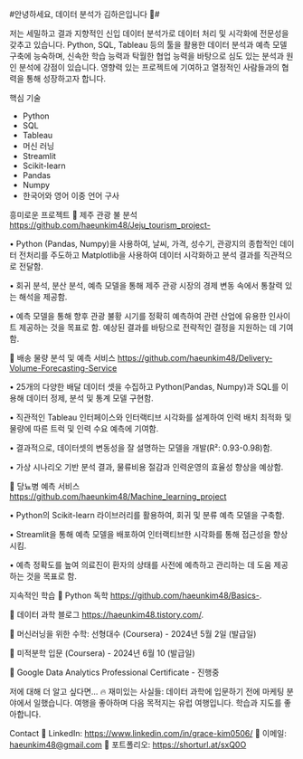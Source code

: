 #안녕하세요, 데이터 분석가 김하은입니다 👋#

저는 세밀하고 결과 지향적인 신입 데이터 분석가로 데이터 처리 및 시각화에 전문성을 갖추고 있습니다. Python, SQL, Tableau 등의 툴을 활용한 데이터 분석과 예측 모델 구축에 능숙하며, 신속한 학습 능력과 탁월한 협업 능력을 바탕으로 심도 있는 분석과 원인 분석에 강점이 있습니다. 영향력 있는 프로젝트에 기여하고 열정적인 사람들과의 협력을 통해 성장하고자 합니다.

핵심 기술
* Python
* SQL
* Tableau
* 머신 러닝
* Streamlit
* Scikit-learn
* Pandas
* Numpy
* 한국어와 영어 이중 언어 구사

흥미로운 프로젝트
📌 제주 관광 불 분석 https://github.com/haeunkim48/Jeju_tourism_project-

• Python (Pandas, Numpy)을 사용하여, 날씨, 가격, 성수기, 관광지의 종합적인 데이터 전처리를 주도하고 Matplotlib을 사용하여 데이터 시각화하고 분석 결과를 직관적으로 전달함.

• 회귀 분석, 분산 분석, 예측 모델을 통해 제주 관광 시장의 경제 변동 속에서 통찰력 있는 해석을 제공함.

• 예측 모델을 통해 향후 관광 불황 시기를 정확히 예측하여 관련 산업에 유용한 인사이트 제공하는 것을 목표로 함. 예상된 결과를 바탕으로 전략적인 결정을 지원하는 데 기여함.


📌 배송 물량 분석 및 예측 서비스 https://github.com/haeunkim48/Delivery-Volume-Forecasting-Service

• 25개의 다양한 배달 데이터 셋을 수집하고 Python(Pandas, Numpy)과 SQL를 이용해 데이터 정제, 분석 및 통계 모델 구현함.

• 직관적인 Tableau 인터페이스와 인터랙티브 시각화를 설계하여 인력 배치 최적화 및 물량에 따른 트럭 및 인력 수요 예측에 기여함.

• 결과적으로, 데이터셋의 변동성을 잘 설명하는 모델을 개발(R²: 0.93-0.98)함.

• 가상 시나리오 기반 분석 결과, 물류비용 절감과 인력운영의 효율성 향상을 예상함.


📌 당뇨병 예측 서비스 https://github.com/haeunkim48/Machine_learning_project

• Python의 Scikit-learn 라이브러리를 활용하여, 회귀 및 분류 예측 모델을 구축함.

•	Streamlit을 통해 예측 모델을 배포하여 인터랙티브한 시각화를 통해 접근성을 향상시킴.

• 예측 정확도를 높여 의료진이 환자의 상태를 사전에 예측하고 관리하는 데 도움 제공하는 것을 목표로 함.


지속적인 학습
📝 Python 독학 https://github.com/haeunkim48/Basics-.

📝 데이터 과학 블로그 https://haeunkim48.tistory.com/.

📝 머신러닝을 위한 수학: 선형대수 (Coursera) - 2024년 5월 2일 (발급일)

📝 미적분학 입문 (Coursera) - 2024년 6월 10 (발급일) 

📝 Google Data Analytics Professional Certificate - 진행중 

저에 대해 더 알고 싶다면...
🔥 재미있는 사실들:
데이터 과학에 입문하기 전에 마케팅 분야에서 일했습니다.
여행을 좋아하며 다음 목적지는 유럽 여행입니다.
학습과 지도를 좋아합니다.

Contact 
💼 LinkedIn: https://www.linkedin.com/in/grace-kim0506/
📩 이메일: haeunkim48@gmail.com
💓 포트폴리오: https://shorturl.at/sxQ0O
